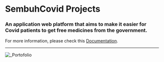 # SembuhCovid Projects

### An application web platform that aims to make it easier for Covid patients to get free medicines from the government.

For more information, please check this 
[Documentation](https://drive.google.com/file/d/1VNQOpzKSMfX5fByJvYMNP-S2DhJhiFsl/view?usp=share_link).

-------------------------------

![_Portofolio](https://user-images.githubusercontent.com/77274711/226506565-03bded7b-484b-4855-93a7-2e3d6b09d818.png)


